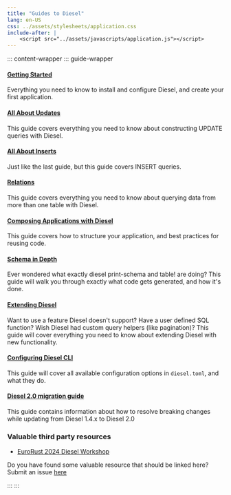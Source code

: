 ```yaml
---
title: "Guides to Diesel"
lang: en-US
css: ../assets/stylesheets/application.css
include-after: |
    <script src="../assets/javascripts/application.js"></script>
---
```


::: content-wrapper
::: guide-wrapper

#### [Getting Started](./getting-started.html)

Everything you need to know to install and configure Diesel, and create your first application.

#### [All About Updates](./all-about-updates.html)

This guide covers everything you need to know about constructing UPDATE queries with Diesel.

#### [All About Inserts](./all-about-inserts.html)

Just like the last guide, but this guide covers INSERT queries.

#### [Relations](./relations.html)

This guide covers everything you need to know about querying data from more than one table with Diesel.

#### [Composing Applications with Diesel](./composing-applications.html)

This guide covers how to structure your application, and best practices for reusing code.

#### [Schema in Depth](./schema-in-depth.html)

Ever wondered what exactly diesel print-schema and table! are doing?
This guide will walk you through exactly what code gets generated, and how it's done.

#### [Extending Diesel](./extending-diesel.html)

Want to use a feature Diesel doesn't support? Have a user defined SQL function?
Wish Diesel had custom query helpers (like pagination)?
This guide will cover everything you need to know about extending Diesel
with new functionality.

#### [Configuring Diesel CLI](./configuring-diesel-cli.html)

This guide will cover all available configuration options in `diesel.toml`, and what they do.

#### [Diesel 2.0 migration guide](./migration_guide.html)

This guide contains information about how to resolve breaking changes while updating from Diesel
1.4.x to Diesel 2.0

### Valuable third party resources

* [EuroRust 2024 Diesel Workshop](https://blog.weiznich.de/eurorust_2024.html)

Do you have found some valuable resource that should be linked here? Submit an issue [here](https://github.com/sgrif/diesel.rs-website)

:::
:::
